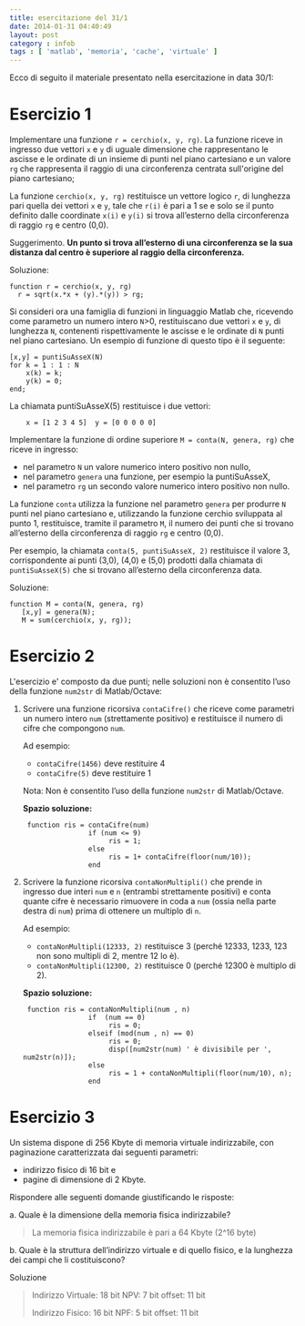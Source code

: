 ```yaml
---
title: esercitazione del 31/1
date: 2014-01-31 04:40:49 
layout: post
category : infob 
tags : [ 'matlab', 'memoria', 'cache', 'virtuale' ] 
---
```



Ecco di seguito il materiale presentato nella esercitazione in data 30/1:

# Esercizio 1

Implementare una funzione `r = cerchio(x, y, rg)`. La funzione riceve in ingresso due vettori `x` e `y` di uguale dimensione che rappresentano le ascisse e le ordinate di un insieme di punti nel piano cartesiano e un valore `rg` che rappresenta il raggio di una circonferenza centrata sull'origine del piano cartesiano; 

La funzione `cerchio(x, y, rg)` restituisce un vettore logico `r`, di lunghezza pari quella dei vettori `x` e `y`, tale che `r(i)` è pari a 1 se e solo se il punto definito dalle coordinate `x(i)` e `y(i)` si trova all’esterno della circonferenza di raggio `rg`  e centro (0,0).

Suggerimento. __Un punto si trova all’esterno di una circonferenza se la sua distanza dal centro è superiore al raggio della circonferenza.__

Soluzione: 

    function r = cerchio(x, y, rg)
      r = sqrt(x.*x + (y).*(y)) > rg;

Si consideri ora una famiglia di funzioni in linguaggio Matlab che, ricevendo come parametro un numero intero `N`>0, restituiscano due vettori `x` e `y`, di lunghezza `N`, contenenti rispettivamente le ascisse e le ordinate di `N` punti nel piano cartesiano. Un esempio di funzione di questo tipo è il seguente:

    [x,y] = puntiSuAsseX(N)
    for k = 1 : 1 : N
        x(k) = k;
        y(k) = 0;
    end;
    
La chiamata puntiSuAsseX(5) restituisce i due vettori: 

        x = [1 2 3 4 5]  y = [0 0 0 0 0]

Implementare la funzione di ordine superiore `M = conta(N, genera, rg)` che riceve in ingresso: 

* nel parametro `N` un valore numerico intero positivo non nullo, 
* nel parametro `genera` una funzione, per esempio la puntiSuAsseX, 
* nel parametro `rg` un secondo valore numerico intero positivo non nullo.

La funzione `conta` utilizza la funzione nel parametro `genera` per produrre `N` punti nel piano cartesiano e, utilizzando la funzione cerchio sviluppata al punto 1, restituisce, tramite il parametro `M`, il numero dei punti che si trovano all’esterno della circonferenza di raggio `rg` e centro (0,0). 
  
Per esempio, la chiamata `conta(5, puntiSuAsseX, 2)`  restituisce il valore 3, corrispondente ai punti (3,0), (4,0) e (5,0) prodotti dalla chiamata di `puntiSuAsseX(5)` che si trovano all’esterno della circonferenza data. 

Soluzione:

    function M = conta(N, genera, rg)
       [x,y] = genera(N);
       M = sum(cerchio(x, y, rg));


# Esercizio 2

L'esercizio e' composto da due punti; nelle soluzioni non è consentito l’uso della funzione `num2str` di Matlab/Octave:

1. Scrivere una funzione ricorsiva `contaCifre()` che riceve come parametri un numero intero `num` (strettamente positivo) e restituisce il numero di cifre che compongono `num`. 

    Ad esempio:
    
    * `contaCifre(1456)` deve restituire 4
    * `contaCifre(5)` deve restituire 1

    Nota: Non è consentito l’uso della funzione `num2str` di Matlab/Octave.

    **Spazio soluzione:**

        function ris = contaCifre(num)
                       if (num <= 9)
                            ris = 1;
                       else
                            ris = 1+ contaCifre(floor(num/10));
                       end


2. Scrivere la funzione ricorsiva `contaNonMultipli()` che prende in ingresso due interi `num` e `n` (entrambi strettamente positivi) e conta quante cifre è necessario rimuovere in coda a `num` (ossia nella parte destra di `num`) prima di ottenere un multiplo di `n`. 
    
    Ad esempio:
    
    * `contaNonMultipli(12333, 2)` restituisce 3 (perché 12333, 1233, 123 non sono multipli di 2, mentre 12 lo è).
    * `contaNonMultipli(12300, 2)` restituisce 0 (perché 12300 è multiplo di 2).


    **Spazio soluzione:**

        function ris = contaNonMultipli(num , n)
                       if  (num == 0)
                            ris = 0;
                       elseif (mod(num , n) == 0)
                            ris = 0;
                            disp([num2str(num) ' è divisibile per ', num2str(n)]);
                       else
                            ris = 1 + contaNonMultipli(floor(num/10), n);
                       end


# Esercizio 3 

Un sistema dispone di 256 Kbyte di memoria virtuale indirizzabile, con paginazione caratterizzata dai seguenti parametri: 

* indirizzo fisico di 16 bit e 
* pagine di dimensione di 2 Kbyte. 

Rispondere alle seguenti domande giustificando le risposte:

a. Quale è la dimensione della memoria fisica indirizzabile?

> La memoria fisica indirizzabile è pari a 64 Kbyte (2^16 byte)

b. Quale è la struttura dell’indirizzo virtuale e di quello fisico, e la lunghezza dei campi che li costituiscono?

Soluzione

> Indirizzo Virtuale:  18 bit     NPV: 7  bit offset: 11  bit
> 
> Indirizzo Fisico:    16 bit     NPF: 5  bit offset: 11  bit

 
